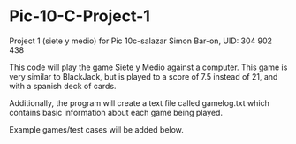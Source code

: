 # Pic-10-C-Project-1
Project 1
(siete y medio) for Pic 10c-salazar
Simon Bar-on, UID: 304 902 438

This code will play the game Siete y Medio against a computer.  This game is very similar to BlackJack, but is played to a score of 7.5 instead of 21, and with a spanish deck of cards.

Additionally, the program will create a text file called gamelog.txt which contains basic information about each game being played.  

Example games/test cases will be added below.
